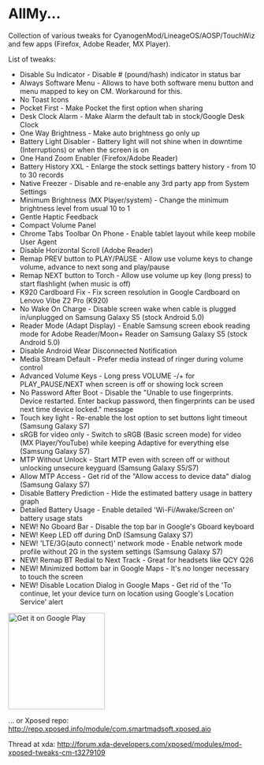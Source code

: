 # AllMy...
Collection of various tweaks for CyanogenMod/LineageOS/AOSP/TouchWiz and few apps (Firefox, Adobe Reader, MX Player).

List of tweaks:
*   Disable Su Indicator - Disable # (pound/hash) indicator in status bar
*   Always Software Menu - Allows to have both software menu button and menu mapped to key on CM. Workaround for this.
*   No Toast Icons
*   Pocket First - Make Pocket the first option when sharing
*   Desk Clock Alarm - Make Alarm the default tab in stock/Google Desk Clock
*   One Way Brightness - Make auto brightness go only up
*   Battery Light Disabler - Battery light will not shine when in downtime (Interruptions) or when the screen is on
*   One Hand Zoom Enabler (Firefox/Adobe Reader)
*   Battery History XXL - Enlarge the stock settings battery history - from 10 to 30 records
*   Native Freezer - Disable and re-enable any 3rd party app from System Settings
*   Minimum Brightness (MX Player/system) - Change the minimum brightness level from usual 10 to 1
*   Gentle Haptic Feedback
*   Compact Volume Panel
*   Chrome Tabs Toolbar On Phone - Enable tablet layout while keep mobile User Agent
*   Disable Horizontal Scroll (Adobe Reader)
*   Remap PREV button to PLAY/PAUSE - Allow use volume keys to change volume, advance to next song and play/pause
*   Remap NEXT button to Torch - Allow use volume up key (long press) to start flashlight (when music is off)
*   K920 Cardboard Fix - Fix screen resolution in Google Cardboard on Lenovo Vibe Z2 Pro (K920)
*   No Wake On Charge - Disable screen wake when cable is plugged in/unplugged on Samsung Galaxy S5 (stock Android 5.0)
*   Reader Mode (Adapt Display) - Enable Samsung screen ebook reading mode for Adobe Reader/Moon+ Reader on Samsung Galaxy S5 (stock Android 5.0)
*   Disable Android Wear Disconnected Notification
*   Media Stream Default - Prefer media instead of ringer during volume control
*   Advanced Volume Keys - Long press VOLUME -/+ for PLAY_PAUSE/NEXT when screen is off or showing lock screen
*   No Password After Boot - Disable the "Unable to use fingerprints. Device restarted. Enter backup password, then fingerprints can be used next time device locked." message
*   Touch key light - Re-enable the lost option to set buttons light timeout (Samsung Galaxy S7)
*   sRGB for video only - Switch to sRGB (Basic screen mode) for video (MX Player/YouTube) while keeping Adaptive for everything else (Samsung Galaxy S7)
*   MTP Without Unlock - Start MTP even with screen off or without unlocking unsecure keyguard (Samsung Galaxy S5/S7)
*   Allow MTP Access - Get rid of the "Allow access to device data" dialog (Samsung Galaxy S7)
*   Disable Battery Prediction - Hide the estimated battery usage in battery graph
*   Detailed Battery Usage - Enable detailed 'Wi-Fi/Awake/Screen on' battery usage stats
*   NEW! No Gboard Bar - Disable the top bar in Google's Gboard keyboard
*   NEW! Keep LED off during DnD (Samsung Galaxy S7)
*   NEW! 'LTE/3G(auto connect)' network mode - Enable network mode profile without 2G in the system settings (Samsung Galaxy S7)
*   NEW! Remap BT Redial to Next Track - Great for headsets like QCY Q26
*   NEW! Minimized bottom bar in Google Maps - It's no longer necessary to touch the screen
*   NEW! Disable Location Dialog in Google Maps - Get rid of the 'To continue, let your device turn on location using Google's Location Service' alert

<a href='https://play.google.com/store/apps/details?id=com.smartmadsoft.xposed.aio'><img alt='Get it on Google Play' src='https://play.google.com/intl/en_us/badges/images/generic/en_badge_web_generic.png' width='196'/></a>

... or Xposed repo: http://repo.xposed.info/module/com.smartmadsoft.xposed.aio

Thread at xda: http://forum.xda-developers.com/xposed/modules/mod-xposed-tweaks-cm-t3279109
